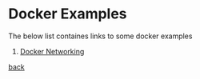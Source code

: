 # Docker Examples
The below list containes links to some docker examples

1. [Docker Networking](network_demo.md)



[back](ReadMe.md)